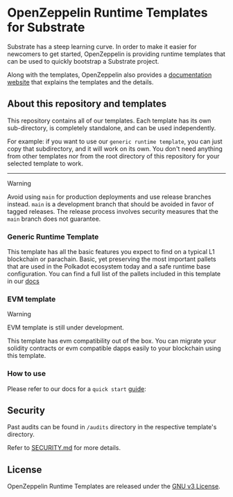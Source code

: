 # OpenZeppelin Runtime Templates for Substrate

Substrate has a steep learning curve. In order to make it easier for newcomers to get started, OpenZeppelin is providing runtime templates that can be used to quickly bootstrap a Substrate project.

Along with the templates, OpenZeppelin also provides a [documentation website](https://docs.openzeppelin.com/substrate-runtimes) that explains the templates and the details.

## About this repository and templates

This repository contains all of our templates. Each template has its own sub-directory, is completely standalone, and can be used independently.

For example: if you want to use our `generic runtime template`, you can just copy that subdirectory, and it will work on its own. You don't need anything from other templates nor from the root directory of this repository for your selected template to work.

---
> [!WARNING]
> Avoid using `main` for production deployments and use release branches instead. `main` is a development branch that should be avoided in favor of tagged releases. The release process involves security measures that the `main` branch does not guarantee.
### Generic Runtime Template

This template has all the basic features you expect to find on a typical L1 blockchain or parachain. Basic, yet preserving the most important pallets that are used in the Polkadot ecosystem today and a safe runtime base configuration.
You can find a full list of the pallets included in this template in our [docs](https://docs.openzeppelin.com/substrate-runtimes/1.0.0/)


### EVM template

> [!WARNING]
> EVM template is still under development.

This template has evm compatibility out of the box. You can migrate your solidity contracts or evm compatible dapps easily to your blockchain using this template.


### How to use

Please refer to our docs for a `quick start` [guide](https://docs.openzeppelin.com/substrate-runtimes/):

## Security

Past audits can be found in `/audits` directory in the respective template's directory.

Refer to [SECURITY.md](SECURITY.md) for more details.

## License

OpenZeppelin Runtime Templates are released under the [GNU v3 License](LICENSE).











